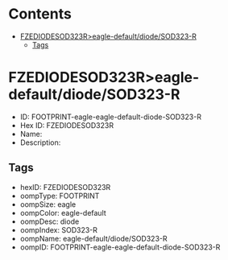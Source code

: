 



Contents
========

* [FZEDIODESOD323R>eagle-default/diode/SOD323-R](#fzediodesod323reagle-defaultdiodesod323-r)
	* [Tags](#tags)

# FZEDIODESOD323R>eagle-default/diode/SOD323-R

- ID: FOOTPRINT-eagle-eagle-default-diode-SOD323-R
- Hex ID: FZEDIODESOD323R
- Name: 
- Description: 

## Tags

- hexID: FZEDIODESOD323R
- oompType: FOOTPRINT
- oompSize: eagle
- oompColor: eagle-default
- oompDesc: diode
- oompIndex: SOD323-R
- oompName: eagle-default/diode/SOD323-R
- oompID: FOOTPRINT-eagle-eagle-default-diode-SOD323-R
